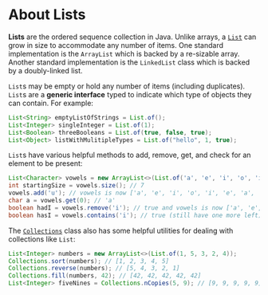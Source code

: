 # About Lists

**Lists** are the ordered sequence collection in Java.
Unlike arrays, a [`List`](https://docs.oracle.com/en/java/javase/11/docs/api/java.base/java/util/List.html) can grow in size to accommodate any number of items.
One standard implementation is the `ArrayList` which is backed by a re-sizable array.
Another standard implementation is the `LinkedList` class which is backed by a doubly-linked list.

`List`s may be empty or hold any number of items (including duplicates).
`List`s are a **generic interface** typed to indicate which type of objects they can contain.
For example:

```java
List<String> emptyListOfStrings = List.of();
List<Integer> singleInteger = List.of(1);
List<Boolean> threeBooleans = List.of(true, false, true);
List<Object> listWithMulitipleTypes = List.of("hello", 1, true);
```

`List`s have various helpful methods to add, remove, get, and check for an element to be present:

```java
List<Character> vowels = new ArrayList<>(List.of('a', 'e', 'i', 'o', 'i', 'e', 'a'));
int startingSize = vowels.size(); // 7
vowels.add('u'); // vowels is now ['a', 'e', 'i', 'o', 'i', 'e', 'a', 'u']
char a = vowels.get(0); // 'a'
boolean hadI = vowels.remove('i'); // true and vowels is now ['a', 'e', 'o', 'i', 'e', 'a', 'u']
boolean hasI = vowels.contains('i'); // true (still have one more left)
```

The [`Collections`](https://docs.oracle.com/en/java/javase/11/docs/api/java.base/java/util/Collections.html) class also has some helpful utilities for dealing with collections like `List`:

```java
List<Integer> numbers = new ArrayList<>(List.of(1, 5, 3, 2, 4));
Collections.sort(numbers); // [1, 2, 3, 4, 5]
Collections.reverse(numbers); // [5, 4, 3, 2, 1]
Collections.fill(numbers, 42); // [42, 42, 42, 42, 42]
List<Integer> fiveNines = Collections.nCopies(5, 9); // [9, 9, 9, 9, 9]
```
